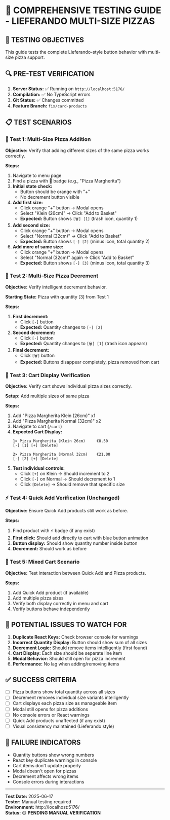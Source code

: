 # 🧪 COMPREHENSIVE TESTING GUIDE - LIEFERANDO MULTI-SIZE PIZZAS

## 🎯 **TESTING OBJECTIVES**

This guide tests the complete Lieferando-style button behavior with multi-size pizza support.

## 🔍 **PRE-TEST VERIFICATION**

1. **Server Status:** ✅ Running on `http://localhost:5176/`
2. **Compilation:** ✅ No TypeScript errors
3. **Git Status:** ✅ Changes committed
4. **Feature Branch:** `fix/card-products`

## 📋 **TEST SCENARIOS**

### **🍕 Test 1: Multi-Size Pizza Addition**

**Objective:** Verify that adding different sizes of the same pizza works correctly.

**Steps:**
1. Navigate to menu page
2. Find a pizza with 🍕 badge (e.g., "Pizza Margherita")
3. **Initial state check:**
   - Button should be orange with "+"
   - No decrement button visible
4. **Add first size:**
   - Click orange "+" button → Modal opens
   - Select "Klein (26cm)" → Click "Add to Basket"
   - **Expected:** Button shows `[🗑️] [1]` (trash icon, quantity 1)
5. **Add second size:**
   - Click orange "+" button → Modal opens
   - Select "Normal (32cm)" → Click "Add to Basket"  
   - **Expected:** Button shows `[-] [2]` (minus icon, total quantity 2)
6. **Add more of same size:**
   - Click orange "+" button → Modal opens
   - Select "Normal (32cm)" again → Click "Add to Basket"
   - **Expected:** Button shows `[-] [3]` (minus icon, total quantity 3)

### **🍕 Test 2: Multi-Size Pizza Decrement**

**Objective:** Verify intelligent decrement behavior.

**Starting State:** Pizza with quantity [3] from Test 1

**Steps:**
1. **First decrement:**
   - Click `[-]` button
   - **Expected:** Quantity changes to `[-] [2]`
2. **Second decrement:** 
   - Click `[-]` button
   - **Expected:** Quantity changes to `[🗑️] [1]` (trash icon appears)
3. **Final decrement:**
   - Click `[🗑️]` button
   - **Expected:** Buttons disappear completely, pizza removed from cart

### **🛒 Test 3: Cart Display Verification**

**Objective:** Verify cart shows individual pizza sizes correctly.

**Setup:** Add multiple sizes of same pizza

**Steps:**
1. Add "Pizza Margherita Klein (26cm)" x1
2. Add "Pizza Margherita Normal (32cm)" x2
3. Navigate to cart (`/cart`)
4. **Expected Cart Display:**
   ```
   1× Pizza Margherita (Klein 26cm)     €8.50
   [-] [1] [+] [Delete]
   
   2× Pizza Margherita (Normal 32cm)    €21.00  
   [-] [2] [+] [Delete]
   ```
5. **Test individual controls:**
   - Click `[+]` on Klein → Should increment to 2
   - Click `[-]` on Normal → Should decrement to 1
   - Click `[Delete]` → Should remove that specific size

### **⚡ Test 4: Quick Add Verification (Unchanged)**

**Objective:** Ensure Quick Add products still work as before.

**Steps:**
1. Find product with ⚡ badge (if any exist)
2. **First click:** Should add directly to cart with blue button animation
3. **Button display:** Should show quantity number inside button
4. **Decrement:** Should work as before

### **🔄 Test 5: Mixed Cart Scenario**

**Objective:** Test interaction between Quick Add and Pizza products.

**Steps:**
1. Add Quick Add product (if available)
2. Add multiple pizza sizes
3. Verify both display correctly in menu and cart
4. Verify buttons behave independently

## 🐛 **POTENTIAL ISSUES TO WATCH FOR**

1. **Duplicate React Keys:** Check browser console for warnings
2. **Incorrect Quantity Display:** Button should show sum of all sizes
3. **Decrement Logic:** Should remove items intelligently (first found)
4. **Cart Display:** Each size should be separate line item
5. **Modal Behavior:** Should still open for pizza increment
6. **Performance:** No lag when adding/removing items

## ✅ **SUCCESS CRITERIA**

- [ ] Pizza buttons show total quantity across all sizes
- [ ] Decrement removes individual size variants intelligently  
- [ ] Cart displays each pizza size as manageable item
- [ ] Modal still opens for pizza additions
- [ ] No console errors or React warnings
- [ ] Quick Add products unaffected (if any exist)
- [ ] Visual consistency maintained (Lieferando style)

## 🚨 **FAILURE INDICATORS**

- Quantity buttons show wrong numbers
- React key duplicate warnings in console
- Cart items don't update properly
- Modal doesn't open for pizzas
- Decrement affects wrong items
- Console errors during interactions

---

**Test Date:** 2025-06-17  
**Tester:** Manual testing required  
**Environment:** http://localhost:5176/  
**Status:** 🟡 **PENDING MANUAL VERIFICATION**
